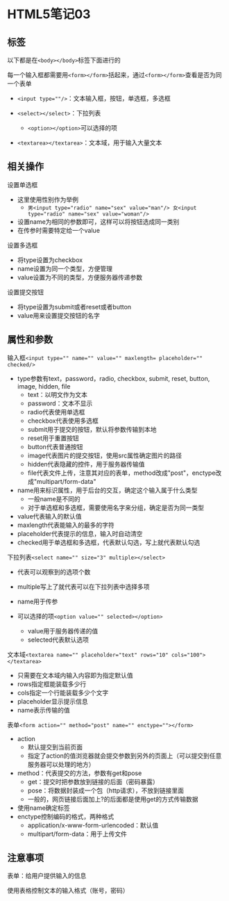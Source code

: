 # HTML5笔记03

## 标签

以下都是在```<body></body>```标签下面进行的

每一个输入框都需要用```<form></form>```括起来，通过```<form></form>```查看是否为同一个表单

- ```<input type=""/>```：文本输入框，按钮，单选框，多选框
- ```<select></select>```：下拉列表
  - ```<option></option>```可以选择的项

- ```<textarea></textarea>```：文本域，用于输入大量文本



## 相关操作

设置单选框

- 这里使用性别作为举例
  - ```男<input type="radio" name="sex" value="man"/> 女<input type="radio" name="sex" value="woman"/>```
- 设置name为相同的参数即可，这样可以将按钮选成同一类别
- 在传参时需要特定给一个value

设置多选框

- 将type设置为checkbox
- name设置为同一个类型，方便管理
- value设置为不同的类型，方便服务器传递参数

设置提交按钮

- 将type设置为submit或者reset或者button
- value用来设置提交按钮的名字

## 属性和参数

输入框```<input type="" name="" value="" maxlength= placeholder="" checked/>```

- type参数有text，password，radio, checkbox, submit, reset, button, image, hidden, file
  - text：以明文作为文本
  - password：文本不显示
  - radio代表使用单选框
  - checkbox代表使用多选框
  - submit用于提交的按钮，默认将参数传输到本地
  - reset用于重置按钮
  - button代表普通按钮
  - image代表图片的提交按钮，使用src属性确定图片的路径
  - hidden代表隐藏的控件，用于服务器传输值
  - file代表文件上传，注意其对应的表单，method改成"post"，enctype改成"multipart/form-data"
- name用来标识属性，用于后台的交互，确定这个输入属于什么类型
  - 一般name是不同的
  - 对于单选框和多选框，需要使用名字来分组，确定是否为同一类型
- value代表输入的默认值
- maxlength代表能输入的最多的字符
- placeholder代表提示的信息，输入时自动清空
- checked用于单选框和多选框，代表默认勾选，写上就代表默认勾选

下拉列表```<select name="" size="3" multiple></select>```

- 代表可以观察到的选项个数
- multiple写上了就代表可以在下拉列表中选择多项
- name用于传参

- 可以选择的项```<option value="" selected></option>```
  - value用于服务器传递的值
  - selected代表默认选项

文本域```<textarea name="" placeholder="text" rows="10" cols="100"></textarea>```

- 只需要在文本域内输入内容即为指定默认值
- rows指定框能装载多少行
- cols指定一个行能装载多少个文字
- placeholder显示提示信息
- name表示传输的值

表单```<form action="" method="post" name="" enctype=""></form>```

- action
  - 默认提交到当前页面
  - 指定了action的值浏览器就会提交参数到另外的页面上（可以提交到任意服务器可以处理的地方）
- method：代表提交的方法，参数有get和pose
  - get：提交时把参数放到链接的后面（密码暴露）
  - pose：将数据封装成一个包（http请求），不放到链接里面
  - 一般的，网页链接后面加上?的后面都是使用get的方式传输数据
- 使用name确定标签
- enctype控制编码的格式，两种格式
  - application/x-www-form-urlencoded：默认值
  - multipart/form-data：用于上传文件

## 注意事项

表单：给用户提供输入的信息

使用表格控制文本的输入格式（账号，密码）